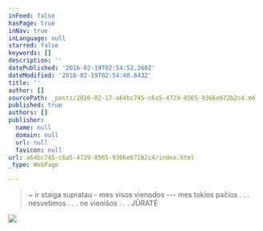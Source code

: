 ```yaml
---
inFeed: false
hasPage: true
inNav: true
inLanguage: null
starred: false
keywords: []
description: ''
datePublished: '2016-02-19T02:54:52.260Z'
dateModified: '2016-02-19T02:54:48.843Z'
title: ''
author: []
sourcePath: _posts/2016-02-17-a64bc745-c6a5-4729-8565-9366e672b2c4.md
published: true
authors: []
publisher:
  name: null
  domain: null
  url: null
  favicon: null
url: a64bc745-c6a5-4729-8565-9366e672b2c4/index.html
_type: WebPage

---
```

> ~ ir staiga supratau - mes visos vienodos --- mes tokios pačios . . . nesvetimos . . . ne vienišos . . . JŪRATĖ

![](https://s3-us-west-2.amazonaws.com/the-grid-img/p/49584f46fecccb89c985585251b2a763dd38365e.jpg)